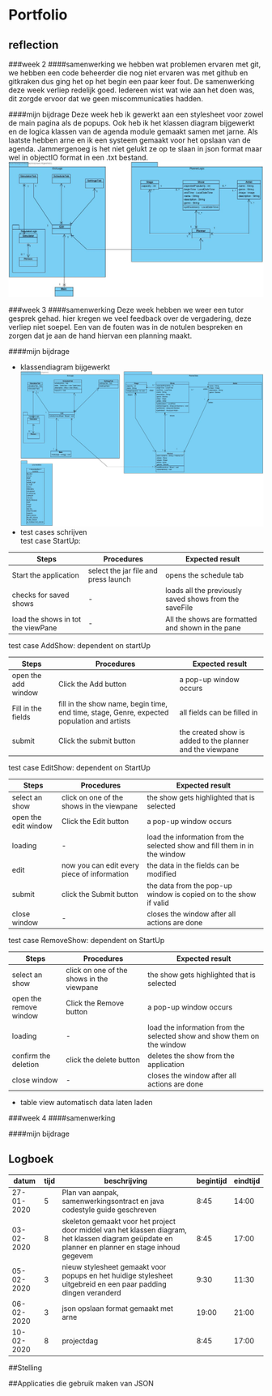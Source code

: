 # Portfolio
## reflection


###week 2
####samenwerking
we hebben wat problemen ervaren met git, we hebben een code beheerder die nog niet ervaren was met github en gitkraken dus ging het op het begin een paar keer fout.
De samenwerking deze week verliep redelijk goed.
Iedereen wist wat wie aan het doen was, dit zorgde ervoor dat we geen miscommunicaties hadden.

####mijn bijdrage
Deze week heb ik gewerkt aan een stylesheet voor zowel de main pagina als de popups. 
Ook heb ik het klassen diagram bijgewerkt en de logica klassen van de agenda module gemaakt samen met jarne.
Als laatste hebben arne en ik een systeem gemaakt voor het opslaan van de agenda.
Jammergenoeg is het niet gelukt ze op te slaan in json format maar wel in objectIO format in een .txt bestand.
![Klassen diagram week 2](Resources/klassenDiagram_week2.png "Klassen diagram week 2")

###week 3
####samenwerking
Deze week hebben we weer een tutor gesprek gehad. hier kregen we veel feedback over de vergadering, deze verliep niet soepel.
Een van de fouten was in de notulen bespreken en zorgen dat je aan de hand hiervan een planning maakt.

####mijn bijdrage
- klassendiagram bijgewerkt
![Klassen diagram week 3](Resources/klassenDiagram_week3.png "Klassen diagram week 3")
- test cases schrijven <br>
test case StartUp:

|Steps|Procedures|Expected result|
|---|---|---|
|Start the application|select the jar file and press launch|opens the schedule tab|
|checks for saved shows|-|loads all the previously saved shows from the saveFile|
|load the shows in tot the viewPane|-|All the shows are formatted and shown in the pane|

test case AddShow: dependent on startUp

|Steps|Procedures|Expected result|
|---|---|---|
|open the add window|Click the Add button|a pop-up window occurs|
|Fill in the fields|fill in the show name, begin time, end time, stage, Genre, expected population and artists|all fields can be filled in|
|submit|Click the submit button|the created show is added to the planner and the viewpane|


test case EditShow: dependent on StartUp

|Steps|Procedures|Expected result|
|---|---|---|
|select an show|click on one of the shows in the viewpane|the show gets highlighted that is selected|
|open the edit window|Click the Edit button|a pop-up window occurs|
|loading|-|load the information from the selected show and fill them in in the window|
|edit|now you can edit every piece of information|the data in the fields can be modified|
|submit|click the Submit button|the data from the pop-up window is copied on to the show if valid|
|close window|-|closes the window after all actions are done


test case RemoveShow: dependent on StartUp

|Steps|Procedures|Expected result|
|---|---|---|
|select an show|click on one of the shows in the viewpane|the show gets highlighted that is selected|
|open the remove window|Click the Remove button|a pop-up window occurs|
|loading|-|load the information from the selected show and show them on the window|
|confirm the deletion|click the delete button|deletes the show from the application
|close window|-|closes the window after all actions are done






- table view automatisch data laten laden


###week 4
####samenwerking

####mijn bijdrage

## Logboek
|datum|tijd|beschrijving|begintijd|eindtijd
|---|---|---|---|---|
|27-01-2020|5|Plan van aanpak, samenwerkingsontract en java codestyle guide geschreven|8:45|14:00
|03-02-2020|8|skeleton gemaakt voor het project door middel van het klassen diagram, het klassen diagram geüpdate en planner en planner en stage inhoud gegevem|8:45|17:00
|05-02-2020|3|nieuw stylesheet gemaakt voor popups en het huidige stylesheet uitgebreid en een paar padding dingen veranderd|9:30|11:30
|06-02-2020|3|json opslaan format gemaakt met arne|19:00|21:00
|10-02-2020|8|projectdag|8:45|17:00

##Stelling


##Applicaties die gebruik maken van JSON
